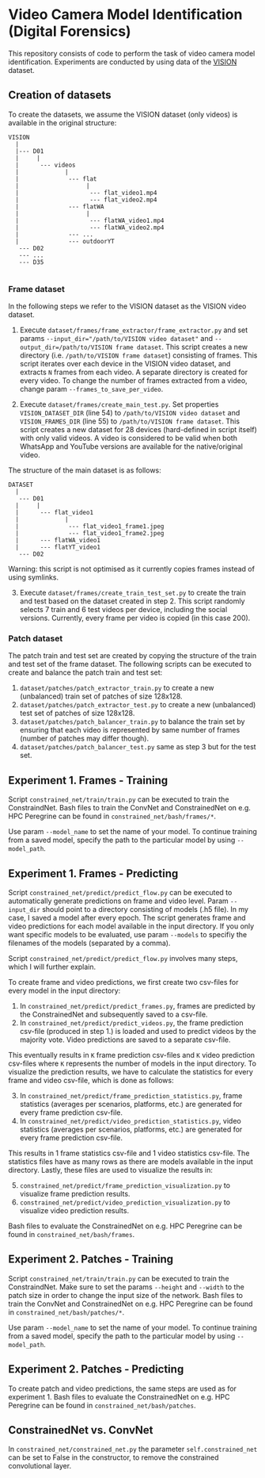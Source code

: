 # Video Camera Model Identification (Digital Forensics)
This repository consists of code to perform the task of video camera model identification. Experiments are conducted by using data of the [VISION](https://lesc.dinfo.unifi.it/it/node/203) dataset.

## Creation of datasets
To create the datasets, we assume the VISION dataset (only videos) is available in the original structure:
```
VISION  
  |  
  |--- D01  
  |     |  
  |      --- videos  
  |             |  
  |              --- flat  
  |                   |  
  |                    --- flat_video1.mp4  
  |                    --- flat_video2.mp4  
  |              --- flatWA  
  |                   |  
  |                    --- flatWA_video1.mp4  
  |                    --- flatWA_video2.mp4  
  |              --- ...  
  |              --- outdoorYT  
   --- D02  
   --- ...  
   --- D35  
   
```

### Frame dataset
In the following steps we refer to the VISION dataset as the VISION video dataset. 

1. Execute `dataset/frames/frame_extractor/frame_extractor.py` and set params `--input_dir="/path/to/VISION video dataset"` and `--output_dir=/path/to/VISION frame dataset`. This script creates a new directory (i.e. `/path/to/VISION frame dataset`) consisting of frames. This script iterates over each device in the VISION video dataset, and extracts `N` frames from each video. A separate directory is created for every video. To change the number of frames extracted from a video, change param `--frames_to_save_per_video`.

2. Execute `dataset/frames/create_main_test.py`. Set properties `VISION_DATASET_DIR` (line 54) to `/path/to/VISION video dataset` and `VISION_FRAMES_DIR` (line 55) to `/path/to/VISION frame dataset`. This script creates a new dataset for 28 devices (hard-defined in script itself) with only valid videos. A video is considered to be valid when both WhatsApp and YouTube versions are available for the native/original video. 

The structure of the main dataset is as follows:
```
DATASET
  |
   --- D01
  |     |
  |      --- flat_video1
  |             |
  |              --- flat_video1_frame1.jpeg
  |              --- flat_video1_frame2.jpeg
  |      --- flatWA_video1
  |      --- flatYT_video1
   --- D02
```

Warning: this script is not optimised as it currently copies frames instead of using symlinks.

3. Execute `dataset/frames/create_train_test_set.py` to create the train and test based on the dataset created in step 2. This script randomly selects 7 train and 6 test videos per device, including the social versions. Currently, every frame per video is copied (in this case 200). 

### Patch dataset
The patch train and test set are created by copying the structure of the train and test set of the frame dataset. The following scripts can be executed to create and balance the patch train and test set:

1. `dataset/patches/patch_extractor_train.py` to create a new (unbalanced) train set of patches of size 128x128.
2. `dataset/patches/patch_extractor_test.py` to create a new (unbalanced) test set of patches of size 128x128.
3. `dataset/patches/patch_balancer_train.py` to balance the train set by ensuring that each video is represented by same number of frames (number of patches may differ though).
4. `dataset/patches/patch_balancer_test.py` same as step 3 but for the test set.

## Experiment 1. Frames - Training 
Script `constrained_net/train/train.py` can be executed to train the ConstraindNet. Bash files to train the ConvNet and ConstrainedNet on e.g. HPC Peregrine can be found in `constrained_net/bash/frames/*`. 

Use param `--model_name` to set the name of your model. To continue training from a saved model, specify the path to the particular model by using `--model_path`.


## Experiment 1. Frames - Predicting
Script `constrained_net/predict/predict_flow.py` can be executed to automatically generate predictions on frame and video level. Param `--input_dir` should point to a directory consisting of models (.h5 file). In my case, I saved a model after every epoch. The script generates frame and video predictions for each model available in the input directory. If you only want specific models to be evaluated, use param `--models` to specifiy the filenames of the models (separated by a comma). 

Script `constrained_net/predict/predict_flow.py` involves many steps, which I will further explain. 

To create frame and video predictions, we first create two csv-files for every model in the input directory:

1. In `constrained_net/predict/predict_frames.py`, frames are predicted by the ConstrainedNet and subsequently saved to a csv-file.
2. In `constrained_net/predict/predict_videos.py`, the frame prediction csv-file (produced in step 1.) is loaded and used to predict videos by the majority vote. Video predictions are saved to a separate csv-file.

This eventually results in `K` frame prediction csv-files and `K` video prediction csv-files where `K` represents the number of models in the input directory. To visualize the prediction results, we have to calculate the statistics for every frame and video csv-file, which is done as follows:

3. In `constrained_net/predict/frame_prediction_statistics.py`, frame statistics (averages per scenarios, platforms, etc.) are generated for every frame prediction csv-file.
4. In `constrained_net/predict/video_prediction_statistics.py`, video statistics (averages per scenarios, platforms, etc.) are generated for every frame prediction csv-file.

This results in 1 frame statistics csv-file and 1 video statistics csv-file. The statistics files have as many rows as there are models available in the input directory. Lastly, these files are used to visualize the results in:

5. `constrained_net/predict/frame_prediction_visualization.py` to visualize frame prediction results.
6. `constrained_net/predict/video_prediction_visualization.py` to visualize video prediction results.

Bash files to evaluate the ConstrainedNet on e.g. HPC Peregrine can be found in `constrained_net/bash/frames`. 

## Experiment 2. Patches - Training 
Script `constrained_net/train/train.py` can be executed to train the ConstraindNet. Make sure to set the params `--height` and `--width` to the patch size in order to change the input size of the network. Bash files to train the ConvNet and ConstrainedNet on e.g. HPC Peregrine can be found in `constrained_net/bash/patches/*`.

Use param `--model_name` to set the name of your model. To continue training from a saved model, specify the path to the particular model by using `--model_path`.

## Experiment 2. Patches - Predicting
To create patch and video predictions, the same steps are used as for experiment 1. Bash files to evaluate the ConstrainedNet on e.g. HPC Peregrine can be found in `constrained_net/bash/patches`.   

## ConstrainedNet vs. ConvNet
In `constrained_net/constrained_net.py` the parameter `self.constrained_net` can be set to False in the constructor, to remove the constrained convolutional layer. 


